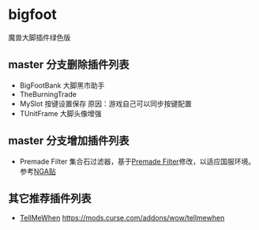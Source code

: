 # bigfoot
魔兽大脚插件绿色版

## master 分支删除插件列表
* BigFootBank 大脚黑市助手
* TheBurningTrade
* MySlot 按键设置保存 原因：游戏自己可以同步按键配置
* TUnitFrame 大脚头像增强

## master 分支增加插件列表
* Premade Filter 集合石过滤器，基于[Premade Filter](https://www.curseforge.com/wow/addons/premade-filter)修改，以适应国服环境。参考[NGA贴](https://bbs.ngacn.cc/read.php?tid=13146700)

## 其它推荐插件列表
* [TellMeWhen](https://github.com/ascott18/TellMeWhen) https://mods.curse.com/addons/wow/tellmewhen
